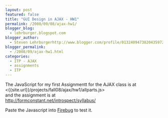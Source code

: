 ```yaml
---
layout: post
featured: false
title: "GUI Design in AJAX - HW1"
permalink: /2008/09/08/ajax-hw1/
blogger_blog:
  - lehrburger.blogspot.com
blogger_author:
  - Steven Lehrburgerhttp://www.blogger.com/profile/01324094738204359728noreply@blogger.com
blogger_permalink:
  - /2008/09/ajax-hw1.html
categories:
  - ITP - AJAX
  - assignments
  - ITP
---
```

The JavaScript for my first Assignmentt for the AJAX class is at  
<{{site.url}}/projects/fall08/ajax/hw1/allparts.js>  
and the assignment is at  
<http://formconstant.net/introspect/syllabus/>

Paste the Javascript into [Firebug][1] to test it.

 [1]: https://addons.mozilla.org/en-US/firefox/addon/1843
